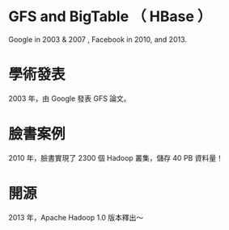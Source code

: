 # GFS and BigTable （ HBase ）
Google in 2003 &amp; 2007 , Facebook in 2010, and 2013. 

# 學術發表

2003 年，由 Google 發表 GFS 論文。

# 臉書案例

2010 年，臉書實現了 2300 個 Hadoop 叢集，儲存 40 PB 資料量！

# 開源

2013 年，Apache Hadoop 1.0 版本釋出～


